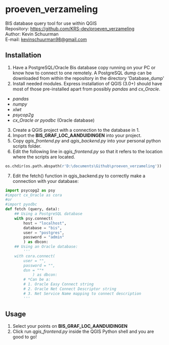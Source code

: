 # proeven_verzameling
BIS database query tool for use within QGIS  
Repository: https://github.com/KRS-dev/proeven_verzameling  
Author: Kevin Schuurman  
E-mail: kevinschuurman98@gmail.com  

## Installation 
1. Have a PostgreSQL/Oracle Bis database copy running on your PC or know how to connect to one remotely. A PostgreSQL dump can be downloaded from within the repository in the directory 'Database_dump'
2. Install needed modules. Express installation of QGIS (3.0+) should have most of those pre-installed apart from possibly *pandas* and *cx_Oracle*.
* *pandas*
* *numpy*
* *xlwt*
* *psycop2g*
* *cx_Oracle or pyodbc* (Oracle database)
3. Create a QGIS project with a connection to the database in 1.
4. Import the **BIS_GRAF_LOC_AANDUIDINGEN** into your project.
5. Copy *qgis_frontend.py* and *qgis_backend.py* into your personal python scripts folder.
6. Edit the following line in *qgis_frontend.py* so that it refers to the location where the scripts are located.
```python 
os.chdir(os.path.abspath(r'D:\documents\Github\proeven_verzameling'))
``` 
7. Edit the fetch() function in qgis_backend.py to correctly make a connection with your database:

  ```python
  import psycopg2 as psy
  #import cx_Oracle as cora 
  #or
  #import pyodbc
  def fetch (query, data):
      ## Using a PostgreSQL database
      with psy.connect(
          host = "localhost",
          database = "bis",
          user = "postgres",
          password = "admin"
          ) as dbcon:
      ## Using an Oracle database:
          '''
      with cora.connect(
          user = "",
          password = "",
          dsn = ""*
              ) as dbcon:
          # *Can be a: 
          # 1. Oracle Easy Connect string
          # 2. Oracle Net Connect Descriptor string
          # 3. Net Service Name mapping to connect description
          '''
```
## Usage
1. Select your points on **BIS_GRAF_LOC_AANDUIDINGEN**
2. Click run *qgis_frontend.py* inside the QGIS Python shell and you are good to go!
